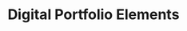 ---
title: Digital Portfolio Elements
number: ART 302
academic-home: Arts & Arch
description:  
bulletin-link: http://bulletins.psu.edu/undergrad/courses/a/art/302
pathway-list: [Digital Design]
---